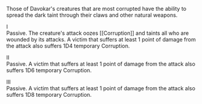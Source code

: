 Those of Davokar's creatures that are most corrupted have the ability to spread the dark taint through their claws and other natural weapons.

I<br>Passive. The creature's attack oozes [[Corruption]] and taints all who are wounded by its attacks. A victim that suffers at least 1 point of damage from the attack also suffers 1D4 temporary Corruption.

II<br>Passive. A victim that suffers at least 1 point of damage from the attack also suffers 1D6 temporary Corruption.

III<br>Passive. A victim that suffers at least 1 point of damage from the attack also suffers 1D8 temporary Corruption.